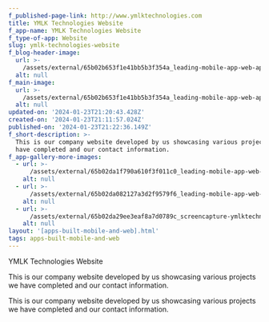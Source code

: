 ```yaml
---
f_published-page-link: http://www.ymlktechnologies.com
title: YMLK Technologies Website
f_app-name: YMLK Technologies Website
f_type-of-app: Website
slug: ymlk-technologies-website
f_blog-header-image:
  url: >-
    /assets/external/65b02b653f1e41bb5b3f354a_leading-mobile-app-web-app-and-website-development-services-in-ghana-ymlk-technologies.jpeg
  alt: null
f_main-image:
  url: >-
    /assets/external/65b02b653f1e41bb5b3f354a_leading-mobile-app-web-app-and-website-development-services-in-ghana-ymlk-technologies.jpeg
  alt: null
updated-on: '2024-01-23T21:20:43.428Z'
created-on: '2024-01-23T21:11:57.024Z'
published-on: '2024-01-23T21:22:36.149Z'
f_short-description: >-
  This is our company website developed by us showcasing various projects we
  have completed and our contact information.
f_app-gallery-more-images:
  - url: >-
      /assets/external/65b02da1f790a610f3f011c0_leading-mobile-app-web-app-and-website-development-services-in-ghana-ymlk-technologies201.png
    alt: null
  - url: >-
      /assets/external/65b02da082127a3d2f9579f6_leading-mobile-app-web-app-and-website-development-services-in-ghana-ymlk-technologies201.jpeg
    alt: null
  - url: >-
      /assets/external/65b02da29ee3eaf8a7d0789c_screencapture-ymlktechnologies-2024-01-23-19_48_06.png
    alt: null
layout: '[apps-built-mobile-and-web].html'
tags: apps-built-mobile-and-web
---
```


YMLK Technologies Website

This is our company website developed by us showcasing various projects we have completed and our contact information.

This is our company website developed by us showcasing various projects we have completed and our contact information.

‍
